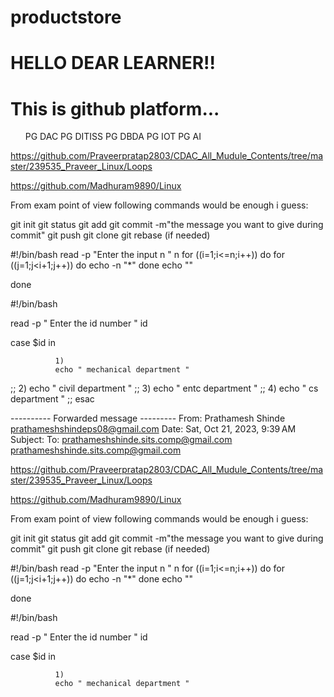 # productstore
<h1>HELLO DEAR LEARNER!!</h1></p>
<h1>This is github platform...</h1>
<ol>
  <l>PG DAC</l>
  <l>PG DITISS</l>
  <l>PG DBDA</l>
  <l>PG IOT</l>
  <l>PG AI</l>

</ol>

https://github.com/Praveerpratap2803/CDAC_All_Mudule_Contents/tree/master/239535_Praveer_Linux/Loops

https://github.com/Madhuram9890/Linux


From exam point of view following commands would be enough i guess:

git init 
git status
git add
git commit -m"the message you want to give during commit"
git push
git clone <url of the GitHub repository you want to clone>
git rebase (if needed)


#!/bin/bash
read -p "Enter the input n " n
for ((i=1;i<=n;i++))
do
            for ((j=1;j<i+1;j++))
            do
                       echo -n "*"
           done
           echo ""

done


#!/bin/bash

read -p " Enter the id number " id

case $id in
	
              1)
              echo " mechanical department "
 ;;
 2)
 echo " civil department "
 ;;
 3)
 echo " entc department "
 ;;
 4)
 echo " cs department "
 ;;
esac

---------- Forwarded message ---------
From: Prathamesh Shinde <prathameshshindeps08@gmail.com>
Date: Sat, Oct 21, 2023, 9:39 AM
Subject:
To: prathameshshinde.sits.comp@gmail.com <prathameshshinde.sits.comp@gmail.com>


https://github.com/Praveerpratap2803/CDAC_All_Mudule_Contents/tree/master/239535_Praveer_Linux/Loops

https://github.com/Madhuram9890/Linux


From exam point of view following commands would be enough i guess:

git init 
git status
git add
git commit -m"the message you want to give during commit"
git push
git clone <url of the GitHub repository you want to clone>
git rebase (if needed)


#!/bin/bash
read -p "Enter the input n " n
for ((i=1;i<=n;i++))
do
            for ((j=1;j<i+1;j++))
            do
                       echo -n "*"
           done
           echo ""

done


#!/bin/bash

read -p " Enter the id number " id

case $id in
	
              1)
              echo " mechanical department "
 
